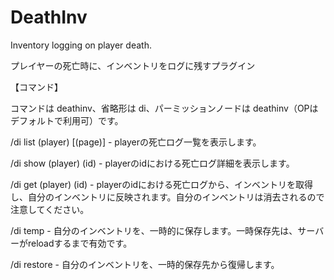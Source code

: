 DeathInv
========

Inventory logging on player death.

プレイヤーの死亡時に、インベントリをログに残すプラグイン

【コマンド】

コマンドは deathinv、省略形は di、パーミッションノードは deathinv（OPはデフォルトで利用可）です。

/di list (player) [(page)] - playerの死亡ログ一覧を表示します。

/di show (player) (id) - playerのidにおける死亡ログ詳細を表示します。

/di get (player) (id) - playerのidにおける死亡ログから、インベントリを取得し、自分のインベントリに反映されます。自分のインベントリは消去されるので注意してください。

/di temp - 自分のインベントリを、一時的に保存します。一時保存先は、サーバーがreloadするまで有効です。

/di restore - 自分のインベントリを、一時的保存先から復帰します。


